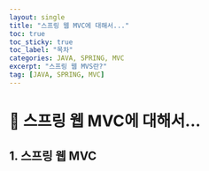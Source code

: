 ```yaml
---
layout: single
title: "스프링 웹 MVC에 대해서..."
toc: true
toc_sticky: true
toc_label: "목차"
categories: JAVA, SPRING, MVC
excerpt: "스프링 웹 MVS란?"
tag: [JAVA, SPRING, MVC]
---
```


# 📘 스프링 웹 MVC에 대해서...

## 1. 스프링 웹 MVC